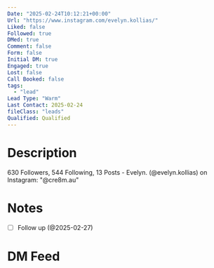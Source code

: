 ```yaml
---
Date: "2025-02-24T10:12:21+00:00"
Url: "https://www.instagram.com/evelyn.kollias/"
Liked: false
Followed: true
DMed: true
Comment: false
Form: false
Initial DM: true
Engaged: true
Lost: false
Call Booked: false
tags:
  - "lead"
Lead Type: "Warm"
Last Contact: 2025-02-24
fileClass: "leads"
Qualified: Qualified
---
```

# Description
630 Followers, 544 Following, 13 Posts - Evelyn. (@evelyn.kollias) on Instagram: "@cre8m.au"
# Notes
- [ ] Follow up (@2025-02-27)
# DM Feed